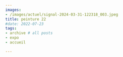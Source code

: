 ```yaml
---
images:
- /images/actuel/signal-2024-03-31-122318_003.jpeg
title: peinture 22
#date: 2022-07-23
tags:
- archive # all posts
- expo
- accueil

---
```

